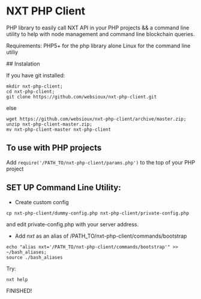 # NXT PHP Client

PHP library to easily call NXT API in your PHP projects 
&& a command line utility to help with node management and command line blockchain queries.

Requirements: PHP5+ for the php library alone
Linux for the command line utiliy

## Instalation

If you have git installed:

```	
mkdir nxt-php-client; 
cd nxt-php-client; 
git clone https://github.com/websioux/nxt-php-client.git
```

else

```
wget https://github.com/websioux/nxt-php-client/archive/master.zip;
unzip nxt-php-client-master.zip; 
mv nxt-php-client-master nxt-php-client
```

## To use with PHP projects

Add `require('/PATH_TO/nxt-php-client/params.php')` to the top of your PHP project

## SET UP Command Line Utility:

* Create custom config

```
cp nxt-php-client/dummy-config.php nxt-php-client/private-config.php
```
and edit private-config.php with your server address.

* Add *nxt* as an alias of /PATH_TO/nxt-php-client/commands/bootstrap

```
echo "alias nxt='/PATH_TO/nxt-php-client/commands/bootstrap'" >>  ~/bash_aliases;
source ./bash_aliases
```

Try:

```
nxt help 
```

FINISHED!

